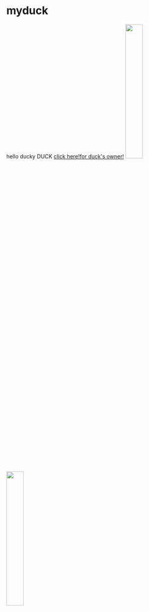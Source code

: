 # myduck
<!DOCTYPE html>
<html><head>
    <title>myduck</title>
    <body>
        hello ducky DUCK
        <a href="https://www.instagram.com/nxvyug/">click here!for duck's owner!</a>
        <img src="https://lh3.googleusercontent.com/0kOuf-itg8S8CAVH7TCD7k96-tt1vqOddv-3nFFQ2NyHVyYgj_gXLYEeY-LqgNE3vtoJSA=s97" width="30%">
        <img src="https://s.keepmeme.com/files/en_posts/20200822/f01a87136de51523732ed458ea8dca03crying-duckling-hanging-on-rope.jpg" width="30%">
    </body>
</head></html>
